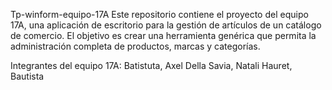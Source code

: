 Tp-winform-equipo-17A
Este repositorio contiene el proyecto del equipo 17A, una aplicación de escritorio para la gestión de artículos de un catálogo de comercio. 
El objetivo es crear una herramienta genérica que permita la administración completa de productos, marcas y categorías.

Integrantes del equipo 17A:
Batistuta, Axel
Della Savia, Natali
Hauret, Bautista
